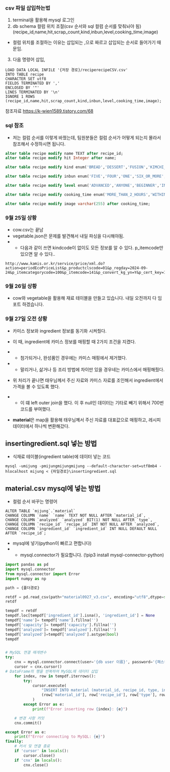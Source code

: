 ### csv 파일 삽입하는법
1. terminal을 활용해 mysql 로그인
2. db schema 컬럼 위치 조절(csv 순서와 sql 컬럼 순서를 맞춰놔야 됨)
    (recipe_id,name,hit,scrap_count,kind,inbun,level,cooking_time,image)
* 컬럼 위치를 조절하는 이유는 삽입되는 ,으로 짜르고 삽입되는 순서로 들어가기 때문임. 
3. 다음 명령어 삽입, 
```mysql
LOAD DATA LOCAL INFILE '{저장 경로}/reciperecipeCSV.csv'
INTO TABLE recipe
CHARACTER SET utf8
FIELDS TERMINATED BY ',' 
ENCLOSED BY '"'
LINES TERMINATED BY '\n'
IGNORE 1 ROWS
(recipe_id,name,hit,scrap_count,kind,inbun,level,cooking_time,image);
```

참조자료 https://k-wien1589.tistory.com/68


### sql 참조
* 저는 컬럼 순서를 이렇게 바꿨는데, 팀원분들은 컬럼 순서가 어떻게 되는지 몰라서 참조해서 수정하시면 됩니다.
```sql
alter table recipe modify name TEXT after recipe_id;
alter table recipe modify hit Integer after name;

alter table recipe modify kind enum('BREAD','DESSERT','FUSION','KIMCHI_PICKLES_SAUCES','MAIN_DISH','NOODLES_DUMPLINGS','OTHER','RICE_PORRIDGE_RICE_CAKE','SALAD','SEASONING_SAUCE_JAM','SIDE_DISH','SNACK','SOUP','SOUP_STEW','STEW','TEA_BEVERAGE_ALCOHOL','WESTERN') after scrap_count;

alter table recipe modify inbun enum('FIVE','FOUR','ONE','SIX_OR_MORE','THREE','TWO') after kind

alter table recipe modify level enum('ADVANCED','ANYONE','BEGINNER','INTERMEDIATE','MASTER') after inbun;

alter table recipe modify cooking_time enum('MORE_THAN_2_HOURS','WITHIN_10_MINUTES','WITHIN_15_MINUTES','WITHIN_20_MINUTES','WITHIN_2_HOURS','WITHIN_30_MINUTES','WITHIN_5_MINUTES','WITHIN_60_MINUTES','WITHIN_90_MINUTES') after level;

alter table recipe modify image varchar(255) after cooking_time;
```

### 9월 25일 상황
* cow.csv는 끝남
* vegetable.json은 문제를 발견해서 내일 파싱을 다시해야됨.
* * 다음과 같이 쓰면 kindcode이 없이도 모든 정보를 알 수 있다. p_itemcode만 있으면 알 수 있다..
```text
http://www.kamis.or.kr/service/price/xml.do?action=periodEcoPriceList&p_productclscode=01&p_regday=2024-09-24&p_itemcategorycode=100&p_itemcode=141&p_convert_kg_yn=Y&p_cert_key=111&p_cert_id=222&p_returntype=xml

```

### 9월 26일 상황
* cow와 vegetable을 활용해 재료 테이블을 만들고 있습니다. 내일 오전까지 다 임포트 하겠습니다.

### 9월 27일 오전 상황
* 카미스 정보와 ingredient 정보를 동기화 시켜줬다.
* 이 때, ingredient에 카미스 정보를 매핑할 때 2가지 조건을 지켰다.
* * 첨가되거나, 완성품인 경우에는 카미스 매핑에서 제거했다.
* * 말리거나, 삶거나 등 조리 방법에 차이만 있을 경우네는 카미스에서 매핑해줬다.
* 위 처리가 끝나면 태우님께서 주신 자료와 카미스 자료를 조인해서 ingredient에서 가격을 볼 수 있도록 했다.
* * 이 떄 left outer join을 했다. 이 후 null인 데이터는 기타로 빼기 위해서 700번 코드를 부여했다.

* **material**은 map을 활용해 태우님꼐서 주신 자료를 대표값으로 매핑하고, 레시피 데이터에서 하나씩 변환해갔다.

## insertingredient.sql 넣는 방법
- 식재료 테이블(ingredient table)에 데이터 넣는 코드
```mysql
mysql -umijung -pmijungmijungmijung --default-character-set=utf8mb4 -hlocalhost mijung < {파일경로}\insertingredient.sql
```

## material.csv mysql에 넣는 방법
* 컬럼 순서 바꾸는 명령어
```mysql
ALTER TABLE `mijung`.`material` 
CHANGE COLUMN `name` `name` TEXT NOT NULL AFTER `material_id`,
CHANGE COLUMN `analyzed` `analyzed` BIT(1) NOT NULL AFTER `type`,
CHANGE COLUMN `recipe_id` `recipe_id` INT NOT NULL AFTER `analyzed`,
CHANGE COLUMN `ingredient_id` `ingredient_id` INT NULL DEFAULT NULL AFTER `recipe_id`;
```

* mysql에 넣기(python이 빠르고 편합니다)
* * mysql.connector가 필요합니다. (!pip3 install mysql-connector-python)
```python
import pandas as pd
import mysql.connector
from mysql.connector import Error
import numpy as np

path = {폴더경로}

retdf = pd.read_csv(path+"material0927_v3.csv", encoding="utf8",dtype=str)
retdf

tempdf = retdf
tempdf.loc[tempdf['ingredient_id'].isna(), 'ingredient_id'] = None
tempdf['name']= tempdf['name'].fillna('')
tempdf['capacity']= tempdf['capacity'].fillna('')
tempdf['analyzed']= tempdf['analyzed'].fillna('')
tempdf['analyzed']=tempdf['analyzed'].astype(bool)
tempdf


# MySQL 연결 매개변수
try:
    cnx = mysql.connector.connect(user='{db user 이름}', password='{패스워드}', host='localhost', database='mijung')
    cursor = cnx.cursor()
# DataFrame의 행을 반복하여 MySQL에 데이터 삽입
    for index, row in tempdf.iterrows():
        try:
            cursor.execute(
                "INSERT INTO material (material_id, recipe_id, type, ingredient_id, name, capacity, analyzed) VALUES (%s, %s, %s, %s, %s, %s, %s)",
                (row['material_id'], row['recipe_id'], row['type'], row['ingredient_id'], row['name'], row['capacity'], row['analyzed'])
            )
        except Error as e:
            print(f"Error inserting row {index}: {e}")

    # 변경 사항 커밋
    cnx.commit()

except Error as e:
    print(f"Error connecting to MySQL: {e}")
finally:
    # 커서 및 연결 종료
    if 'cursor' in locals():
        cursor.close()
    if 'cnx' in locals():
        cnx.close()

```

